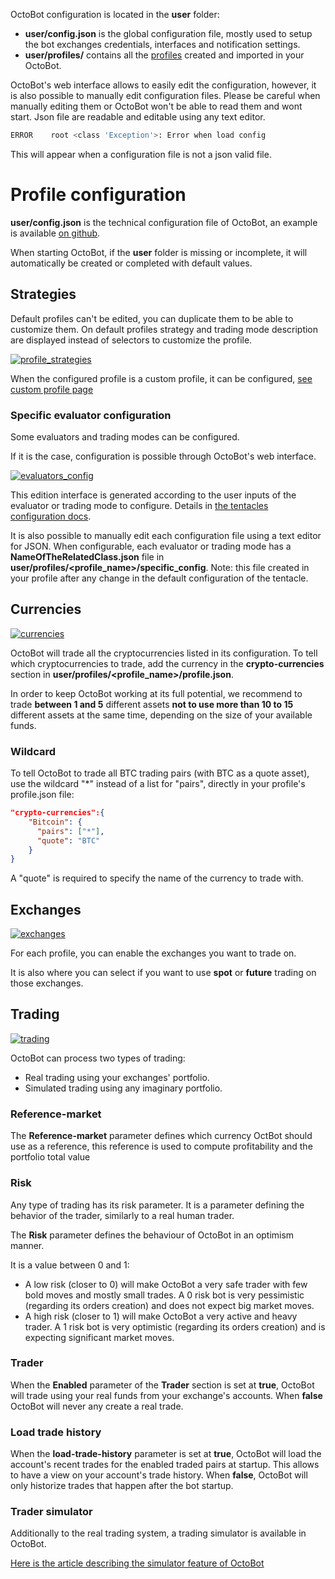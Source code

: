 OctoBot configuration is located in the **user** folder:

-   **user/config.json** is the global configuration file, mostly used
    to setup the bot exchanges credentials, interfaces and notification
    settings.
-   **user/profiles/** contains all the [profiles](Profiles.md)
    created and imported in your OctoBot.

OctoBot's web interface allows to easily edit the configuration,
however, it is also possible to manually edit configuration files.
Please be careful when manually editing them or OctoBot won't be able
to read them and wont start. Json file are readable and editable using
any text editor.

``` bash
ERROR    root <class 'Exception'>: Error when load config
```

This will appear when a configuration file is not a json valid file.

Profile configuration
=====================

**user/config.json** is the technical configuration file of OctoBot, an
example is available [on
github](https://github.com/Drakkar-Software/OctoBot/blob/master/octobot/config/default_config.json).

When starting OctoBot, if the **user** folder is missing or incomplete,
it will automatically be created or completed with default values.

Strategies
----------

Default profiles can't be edited, you can duplicate them to be able to
customize them. On default profiles strategy and trading mode
description are displayed instead of selectors to customize the profile.

[![profile_strategies](https://raw.githubusercontent.com/Drakkar-Software/OctoBot/assets/wiki_resources/profile_strategies.png)](https://raw.githubusercontent.com/Drakkar-Software/OctoBot/assets/wiki_resources/profile_strategies.png)

When the configured profile is a custom profile, it can be configured,
[see custom profile page](Custom-Profile.md)

### Specific evaluator configuration

Some evaluators and trading modes can be configured.

If it is the case, configuration is possible through OctoBot's web
interface.

[![evaluators_config](https://raw.githubusercontent.com/Drakkar-Software/OctoBot/assets/wiki_resources/specific_eval_config.jpg)](https://raw.githubusercontent.com/Drakkar-Software/OctoBot/assets/wiki_resources/specific_eval_config.jpg)

This edition interface is generated according to the user inputs of the evaluator or trading mode to configure. Details in [the tentacles configuration docs](https://developer.octobot.info/tentacles/tentacle-package-development#configuration).

It is also possible to manually edit each configuration file using a
text editor for JSON. When configurable, each evaluator or trading mode
has a **NameOfTheRelatedClass.json** file in
**user/profiles/<profile_name>/specific_config**. Note: this file created in your profile after any change in the default configuration of the tentacle.

Currencies
----------

[![currencies](https://raw.githubusercontent.com/Drakkar-Software/OctoBot/assets/wiki_resources/profile_currencies.png)](https://raw.githubusercontent.com/Drakkar-Software/OctoBot/assets/wiki_resources/profile_currencies.png)

OctoBot will trade all the cryptocurrencies listed in its configuration.
To tell which cryptocurrencies to trade, add the currency in the
**crypto-currencies** section in
**user/profiles/<profile_name>/profile.json**.

In order to keep OctoBot working at its full potential, we recommend to
trade **between 1 and 5** different assets **not to use more than 10 to
15** different assets at the same time, depending on the size of your
available funds.

### Wildcard

To tell OctoBot to trade all BTC trading pairs (with BTC as a quote
asset), use the wildcard "*" instead of a list for "pairs", directly in your profile's profile.json file:

``` json
"crypto-currencies":{
    "Bitcoin": {
      "pairs": ["*"],
      "quote": "BTC"
    }
}
```

A "quote" is required to specify the name of the currency to trade
with.

Exchanges
---------

[![exchanges](https://raw.githubusercontent.com/Drakkar-Software/OctoBot/assets/wiki_resources/profile_exchanges.png)](https://raw.githubusercontent.com/Drakkar-Software/OctoBot/assets/wiki_resources/profile_exchanges.png)

For each profile, you can enable the exchanges you want to trade on.

It is also where you can select if you want to use **spot** or **future** trading on those exchanges.


Trading
-------

[![trading](https://raw.githubusercontent.com/Drakkar-Software/OctoBot/assets/wiki_resources/profile_trading.png)](https://raw.githubusercontent.com/Drakkar-Software/OctoBot/assets/wiki_resources/profile_trading.png)

OctoBot can process two types of trading:

-   Real trading using your exchanges' portfolio.
-   Simulated trading using any imaginary portfolio.

### Reference-market

The **Reference-market** parameter defines which currency OctBot should
use as a reference, this reference is used to compute profitability and
the portfolio total value

### Risk

Any type of trading has its risk parameter. It is a parameter defining
the behavior of the trader, similarly to a real human trader.

The **Risk** parameter defines the behaviour of OctoBot in an optimism
manner.

It is a value between 0 and 1:

-   A low risk (closer to 0) will make OctoBot a very safe trader with
    few bold moves and mostly small trades. A 0 risk bot is very
    pessimistic (regarding its orders creation) and does not expect big
    market moves.
-   A high risk (closer to 1) will make OctoBot a very active and heavy
    trader. A 1 risk bot is very optimistic (regarding its orders
    creation) and is expecting significant market moves.

### Trader

When the **Enabled** parameter of the **Trader** section is set at **true**, OctoBot will trade
using your real funds from your exchange's accounts. When **false**
OctoBot will never any create a real trade.

### Load trade history

When the **load-trade-history** parameter is set at **true**, OctoBot
will load the account's recent trades for the enabled traded pairs at
startup. This allows to have a view on your account's trade history.
When **false**, OctoBot will only historize trades that happen after the
bot startup.

### Trader simulator

Additionally to the real trading system, a trading simulator is
available in OctoBot.

[Here is the article describing the simulator feature of
OctoBot](../Usage/Simulator.md)
